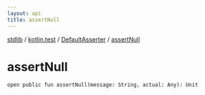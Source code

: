 ```yaml
---
layout: api
title: assertNull
---
```

[stdlib](../../index.html) / [kotlin.test](../index.html) / [DefaultAsserter](index.html) / [assertNull](assertNull.html)

# assertNull

```
open public fun assertNull(message: String, actual: Any): Unit
```
